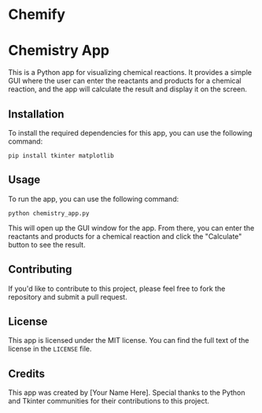# Chemify

# Chemistry App

This is a Python app for visualizing chemical reactions. It provides a simple GUI where the user can enter the reactants and products for a chemical reaction, and the app will calculate the result and display it on the screen.

## Installation

To install the required dependencies for this app, you can use the following command:

```
pip install tkinter matplotlib
```

## Usage

To run the app, you can use the following command:

```
python chemistry_app.py
```

This will open up the GUI window for the app. From there, you can enter the reactants and products for a chemical reaction and click the "Calculate" button to see the result.

## Contributing

If you'd like to contribute to this project, please feel free to fork the repository and submit a pull request.

## License

This app is licensed under the MIT license. You can find the full text of the license in the `LICENSE` file.

## Credits

This app was created by [Your Name Here]. Special thanks to the Python and Tkinter communities for their contributions to this project.
